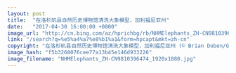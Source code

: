 ```yaml
---
layout: post
title:  "在洛杉矶县自然历史博物馆清洗大象模型，加利福尼亚州"
date:   "2017-04-30 16:00:00 +0800"
image_url: "http://cn.bing.com/az/hprichbg/rb/NHMElephants_ZH-CN9810396474_1920x1080.jpg"
link: "/search?q=%e5%a4%a7%e8%b1%a1&form=hpcapt&mkt=zh-cn"
copyright: "在洛杉矶县自然历史博物馆清洗大象模型，加利福尼亚州 (© Brian Doben/Gallery Stock)"
image_hash: "f5b3268076cee77a13b45e146d933226"
image_filename: "NHMElephants_ZH-CN9810396474_1920x1080.jpg"
---
```


